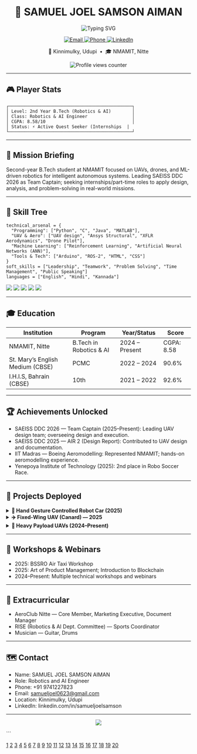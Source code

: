 <h1 align="center">🤖 SAMUEL JOEL SAMSON AIMAN</h1>
<p align="center">
  <img src="https://readme-typing-svg.demolab.com?font=JetBrains+Mono&weight=700&size=26&duration=2500&pause=900&color=00F7FF&center=true&vCenter=true&width=700&lines=Robotics+%26+AI+Engineer;UAV+Design+%7C+Drone+Pilot;ML+for+Robotics+%7C+ANN+%7C+RL;Team+Captain+%E2%80%94+SAEISS+DDC+2026" alt="Typing SVG">
</p>

<p align="center">
  <a href="mailto:samueljoel0623@gmail.com">
    <img alt="Email" src="https://img.shields.io/badge/Email-samueljoel0623%40gmail.com-D14836?style=for-the-badge&logo=gmail&logoColor=white">
  </a>
  <a href="tel:+919741227823">
    <img alt="Phone" src="https://img.shields.io/badge/Phone-%2B91%2097412%2027823-25D366?style=for-the-badge&logo=whatsapp&logoColor=white">
  </a>
  <a href="https://www.linkedin.com/in/samueljoelsamson" target="_blank">
    <img alt="LinkedIn" src="https://img.shields.io/badge/LinkedIn-Samuel%20Joel%20Samson-0077B5?style=for-the-badge&logo=linkedin&logoColor=white">
  </a>
</p>

<p align="center">
  📍 Kinnimulky, Udupi &nbsp;•&nbsp; 🎓 NMAMIT, Nitte
</p>

<p align="center">
  <img src="https://komarev.com/ghpvc/?username=samueljoel&label=Profile%20Views&color=blueviolet&style=flat-square" alt="Profile views counter">
</p>

---

## 🎮 Player Stats

```
┌───────────────────────────────────────────────┐
│ Level: 2nd Year B.Tech (Robotics & AI)        │
│ Class: Robotics & AI Engineer                 │
│ CGPA: 8.58/10                                 │
│ Status: ⚡ Active Quest Seeker (Internships  |
└───────────────────────────────────────────────┘
```

---

## 🎯 Mission Briefing

Second-year B.Tech student at NMAMIT focused on UAVs, drones, and ML-driven robotics for intelligent autonomous systems. Leading SAEISS DDC 2026 as Team Captain; seeking internships/part-time roles to apply design, analysis, and problem-solving in real-world missions.

---

## 🧠 Skill Tree

```
technical_arsenal = {
  "Programming": ["Python", "C", "Java", "MATLAB"],
  "UAV & Aero": ["UAV design", "Ansys Structural", "XFLR Aerodynamics", "Drone Pilot"],
  "Machine Learning": ["Reinforcement Learning", "Artificial Neural Networks (ANN)"],
  "Tools & Tech": ["Arduino", "ROS-2", "HTML", "CSS"]
}
soft_skills = ["Leadership", "Teamwork", "Problem Solving", "Time Management", "Public Speaking"]
languages = ["English", "Hindi", "Kannada"]
```

<p>
  <img src="https://img.shields.io/badge/Leadership-FF6B6B?style=flat-square">
  <img src="https://img.shields.io/badge/Teamwork-4ECDC4?style=flat-square">
  <img src="https://img.shields.io/badge/Problem%20Solving-95E1D3?style=flat-square">
  <img src="https://img.shields.io/badge/Time%20Management-F38181?style=flat-square">
  <img src="https://img.shields.io/badge/Public%20Speaking-AA96DA?style=flat-square">
</p>

---

## 🎓 Education

| Institution | Program | Year/Status | Score |
|---|---|---|---|
| NMAMIT, Nitte | B.Tech in Robotics & AI | 2024 – Present | CGPA: 8.58 |
| St. Mary’s English Medium (CBSE) | PCMC | 2022 – 2024 | 90.6% |
| I.H.I.S, Bahrain (CBSE) | 10th | 2021 – 2022 | 92.6% |

---

## 🏆 Achievements Unlocked

- SAEISS DDC 2026 — Team Captain (2025–Present): Leading UAV design team; overseeing design and execution.  
- SAEISS DDC 2025 — AIR 2 (Design Report): Contributed to UAV design and documentation.  
- IIT Madras — Boeing Aeromodelling: Represented NMAMIT; hands-on aeromodelling experience.  
- Yenepoya Institute of Technology (2025): 2nd place in Robo Soccer Race.  

---

## 🚀 Projects Deployed

<details>
<summary><b>🤖 Hand Gesture Controlled Robot Car (2025)</b></summary>

Tech Stack: ESP32, L293D, Computer Vision  
Built gesture-based control for intuitive navigation; reliable mapping from vision to motion primitives.
</details>

<details>
<summary><b>✈️ Fixed-Wing UAV (Canard) — 2025</b></summary>

Tech Stack: XFLR analysis, structural design  
Designed and flight-tested a canard-configured UAV for improved stability and control.
</details>

<details>
<summary><b>🚁 Heavy Payload UAVs (2024–Present)</b></summary>

Tech Stack: Payload integration, flight systems  
Developing heavy-lift platforms; advanced model in progress for SAE DDC 2026.
</details>

---

## 🧪 Workshops & Webinars

- 2025: BSSRO Air Taxi Workshop  
- 2025: Art of Product Management; Introduction to Blockchain  
- 2024–Present: Multiple technical workshops and webinars  

---

## 🎪 Extracurricular

- AeroClub Nitte — Core Member, Marketing Executive, Document Manager  
- RISE (Robotics & AI Dept. Committee) — Sports Coordinator  
- Musician — Guitar, Drums  

---

## 🗺️ Contact

- Name: SAMUEL JOEL SAMSON AIMAN  
- Role: Robotics and AI Engineer  
- Phone: +91 9741227823  
- Email: samueljoel0623@gmail.com  
- Location: Kinnimulky, Udupi  
- LinkedIn: linkedin.com/in/samueljoelsamson  <!-- Replace with correct slug -->

---

<p align="center">
  <img src="https://readme-typing-svg.demolab.com?font=JetBrains+Mono&weight=700&size=22&duration=2600&pause=1200&color=00F7FF&center=true&vCenter=true&width=720&lines=Ready+for+Next+Mission+%E2%9C%85;Open+to+Internships+%26+Part-time+Roles;Let's+build+intelligent+robots+that+fly!">
</p>
```

[1](https://github.com/DenverCoder1/readme-typing-svg)
[2](https://github.com/badges/shields)
[3](https://github.com/antonkomarev/github-profile-views-counter)
[4](https://readme-typing-svg.herokuapp.com)
[5](https://github.com/topics/readme-typing-svg)
[6](https://serverlesstalent.com/project/readme-typing-svg_by_DenverCoder1)
[7](https://publicapi.dev/readme-typing-svg-api)
[8](https://www.eliteprospects.com/player/7617/leo-komarov/profile-analytics)
[9](https://www.reddit.com/r/javascript/comments/1nq34q8/typingsvg_multiline_typing_animation_for_github/)
[10](https://tomsing1.github.io/blog/posts/custom-badges/index.html)
[11](https://stackoverflow.com/questions/13808020/include-an-svg-hosted-on-github-in-markdown)
[12](https://learn.microsoft.com/en-us/connectors/shieldsioip/)
[13](https://github.com/antonkomarev)
[14](https://jay-website-personal-65b76d6e8318.herokuapp.com)
[15](https://shields.io)
[16](https://komarev.com/sources/github-profile-views-counter)
[17](https://www.reddit.com/r/code/comments/1n4mzar/svg_generator_that_supports_multiline_typing/)
[18](https://shields.io/badges)
[19](https://komarev.com/sources)
[20](https://publicapis.dev/resource/readme-typing-svg/eab3c401-feaa-4b0e-8e1e-ca6acdeec9d5)
